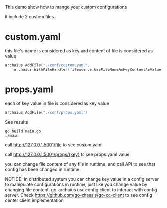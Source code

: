 This demo show how to mange your custom configurations

it include 2 custom files.

# custom.yaml
this file's name is considered as key and content of file is considered as value
```go
archaius.AddFile("./conf/custom.yaml", 
	archaius.WithFileHandler(filesource.UseFileNameAsKeyContentAsValue))
```

# props.yaml
each of key value in file is considered as key value
```go
archaius.AddFile("./conf/props.yaml")
```

See results
```sh
go build main.go
./main
```

call http://127.0.0.1:5001/file to see custom.yaml

call http://127.0.0.1:5001/props/{key} to see props.yaml value

you can change file content of any file in runtime, 
and call API to see that config has been changed in runtime.

NOTICE: In distributed system you can change key value in a config server 
to manipulate configurations in runtime, 
just like you change value by changing file content. 
go-archaius use config client to interact with config server. 
Check https://github.com/go-chassis/go-cc-client to see config center client implementation

